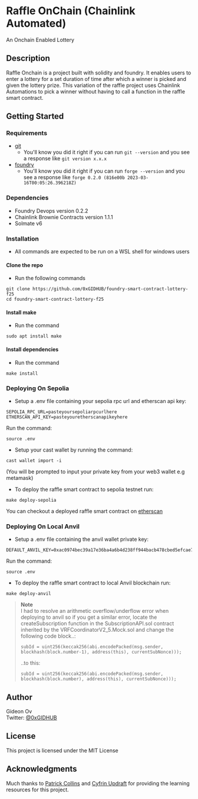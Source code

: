 # Raffle OnChain (Chainlink Automated)

An Onchain Enabled Lottery

## Description

Raffle Onchain is a project built with solidity and foundry. It enables users to enter a lottery for a set duration of time after which a winner is picked and given the lottery prize. This variation of the raffle project uses Chainlink Automations to pick a winner without having to call a function in the raffle smart contract.

## Getting Started

### Requirements

* [git](https://git-scm.com/book/en/v2/Getting-Started-Installing-Git)
  * You'll know you did it right if you can run `git --version` and you see a response like `git version x.x.x`
* [foundry](https://getfoundry.sh/)
  * You'll know you did it right if you can run `forge --version` and you see a response like `forge 0.2.0 (816e00b 2023-03-16T00:05:26.396218Z)`

### Dependencies

* Foundry Devops version 0.2.2
* Chainlink Brownie Contracts version 1.1.1
* Solmate v6

### Installation

- All commands are expected to be run on a WSL shell for windows users

#### Clone the repo
- Run the following commands
```
git clone https://github.com/0xGIDHUB/foundry-smart-contract-lottery-f25
cd foundry-smart-contract-lottery-f25
```
#### Install make
- Run the command
```
sudo apt install make
```

#### Install dependencies
- Run the command
```
make install
```

### Deploying On Sepolia
- Setup a .env file containing your sepolia rpc url and etherscan api key:
```
SEPOLIA_RPC_URL=pasteyoursepoliarpcurlhere
ETHERSCAN_API_KEY=pasteyouretherscanapikeyhere
```
Run the command:
```
source .env
```
- Setup your cast wallet by running the command:
```
cast wallet import -i
```
(You will be prompted to input your private key from your web3 wallet e.g metamask)
- To deploy the raffle smart contract to sepolia testnet run:
```
make deploy-sepolia
```

You can checkout a deployed raffle smart contract on [etherscan](https://sepolia.etherscan.io/address/0xDE337A784Bdc0857eE7cF61e8145E96728081c44#code)


### Deploying On Local Anvil
- Setup a .env file containing the anvil wallet private key:
```
DEFAULT_ANVIL_KEY=0xac0974bec39a17e36ba4a6b4d238ff944bacb478cbed5efcae784d7bf4f2ff80
```
Run the command:
```
source .env
```
- To deploy the raffle smart contract to local Anvil blockchain run:
```
make deploy-anvil
```
> **Note**  
> I had to resolve an arithmetic overflow/underflow error when deploying to anvil so if you get a similar error, locate the createSubscription function in the SubscriptionAPI.sol contract inherited by the VRFCoordinatorV2_5.Mock.sol and change the following code block..:
>
> ```subId = uint256(keccak256(abi.encodePacked(msg.sender, blockhash(block.number-1), address(this), currentSubNonce)));```
>
>..to this:
>
> ```subId = uint256(keccak256(abi.encodePacked(msg.sender, blockhash(block.number), address(this), currentSubNonce)));```




## Author

Gideon Ov  
Twitter: [@0xGIDHUB](https://x.com/0xGIDHUB)


## License

This project is licensed under the MIT License

## Acknowledgments
Much thanks to [Patrick Collins](https://x.com/PatrickAlphaC) and [Cyfrin Updraft](https://www.cyfrin.io/updraft) for providing the learning resources for this project.
